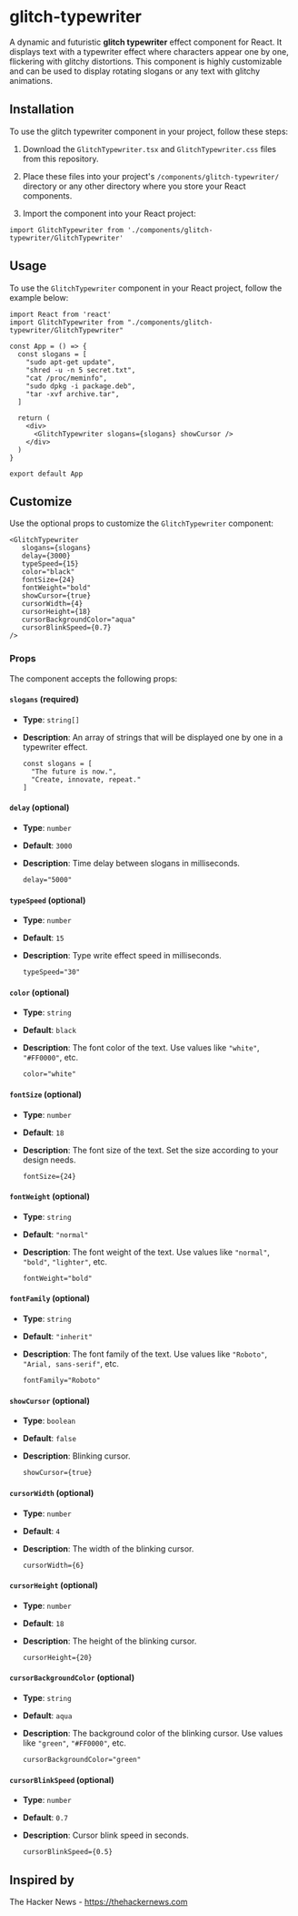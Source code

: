 # glitch-typewriter

A dynamic and futuristic **glitch typewriter** effect component for React. It displays text with a typewriter effect where characters appear one by one, flickering with glitchy distortions. This component is highly customizable and can be used to display rotating slogans or any text with glitchy animations.

## Installation

To use the glitch typewriter component in your project, follow these steps:

1. Download the `GlitchTypewriter.tsx` and `GlitchTypewriter.css` files from this repository.
   
2. Place these files into your project's `/components/glitch-typewriter/` directory or any other directory where you store your React components.

3. Import the component into your React project:

```tsx
import GlitchTypewriter from './components/glitch-typewriter/GlitchTypewriter'
```

## Usage

To use the `GlitchTypewriter` component in your React project, follow the example below:

```tsx
import React from 'react'
import GlitchTypewriter from "./components/glitch-typewriter/GlitchTypewriter"

const App = () => {
  const slogans = [
    "sudo apt-get update",
    "shred -u -n 5 secret.txt",
    "cat /proc/meminfo",
    "sudo dpkg -i package.deb",
    "tar -xvf archive.tar",
  ]

  return (
    <div>
      <GlitchTypewriter slogans={slogans} showCursor />
    </div>
  )
}

export default App
```

## Customize

Use the optional props to customize the `GlitchTypewriter` component:

```tsx
<GlitchTypewriter
   slogans={slogans}
   delay={3000}
   typeSpeed={15}
   color="black"
   fontSize={24}
   fontWeight="bold"
   showCursor={true}
   cursorWidth={4}
   cursorHeight={18}
   cursorBackgroundColor="aqua"
   cursorBlinkSpeed={0.7}
/>
```

### Props

The component accepts the following props:

#### `slogans` (required)

- **Type**: `string[]`
- **Description**: An array of strings that will be displayed one by one in a typewriter effect.

  ```tsx
  const slogans = [
    "The future is now.",
    "Create, innovate, repeat."
  ]
  ```

#### `delay` (optional)

- **Type**: `number`
- **Default**: `3000`
- **Description**: Time delay between slogans in milliseconds.

  ```tsx
  delay="5000"
  ```

#### `typeSpeed` (optional)

- **Type**: `number`
- **Default**: `15`
- **Description**: Type write effect speed in milliseconds.

  ```tsx
  typeSpeed="30"
  ```

#### `color` (optional)

- **Type**: `string`
- **Default**: `black`
- **Description**: The font color of the text. Use values like `"white"`, `"#FF0000"`, etc.

  ```tsx
  color="white"
  ```

#### `fontSize` (optional)

- **Type**: `number`
- **Default**: `18`
- **Description**: The font size of the text. Set the size according to your design needs.

  ```tsx
  fontSize={24}
  ```

#### `fontWeight` (optional)

- **Type**: `string`
- **Default**: `"normal"`
- **Description**: The font weight of the text. Use values like `"normal"`, `"bold"`, `"lighter"`, etc.

  ```tsx
  fontWeight="bold"
  ```

#### `fontFamily` (optional)

- **Type**: `string`
- **Default**: `"inherit"`
- **Description**: The font family of the text. Use values like `"Roboto"`, `"Arial, sans-serif"`, etc.

  ```tsx
  fontFamily="Roboto"
  ```
  
#### `showCursor` (optional)

- **Type**: `boolean`
- **Default**: `false`
- **Description**: Blinking cursor.

  ```tsx
  showCursor={true}
  ```

#### `cursorWidth` (optional)

- **Type**: `number`
- **Default**: `4`
- **Description**: The width of the blinking cursor.

  ```tsx
  cursorWidth={6}
  ```

#### `cursorHeight` (optional)

- **Type**: `number`
- **Default**: `18`
- **Description**: The height of the blinking cursor.
  
  ```tsx
  cursorHeight={20}
  ```

#### `cursorBackgroundColor` (optional)

- **Type**: `string`
- **Default**: `aqua`
- **Description**: The background color of the blinking cursor. Use values like `"green"`, `"#FF0000"`, etc.

  ```tsx
  cursorBackgroundColor="green"
  ```

#### `cursorBlinkSpeed` (optional)

- **Type**: `number`
- **Default**: `0.7`
- **Description**: Cursor blink speed in seconds.

  ```tsx
  cursorBlinkSpeed={0.5}
  ```
  
## Inspired by
The Hacker News - https://thehackernews.com
